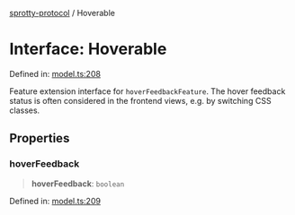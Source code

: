 
[sprotty-protocol](../globals) / Hoverable

# Interface: Hoverable

Defined in: [model.ts:208](https://github.com/eclipse-sprotty/sprotty/blob/f9b2433481cc27a1ac0c92d525a92039ae7f6c76/packages/sprotty-protocol/src/model.ts#L208)

Feature extension interface for `hoverFeedbackFeature`. The hover feedback status is often
considered in the frontend views, e.g. by switching CSS classes.

## Properties

### hoverFeedback

> **hoverFeedback**: `boolean`

Defined in: [model.ts:209](https://github.com/eclipse-sprotty/sprotty/blob/f9b2433481cc27a1ac0c92d525a92039ae7f6c76/packages/sprotty-protocol/src/model.ts#L209)
